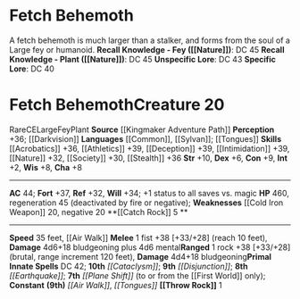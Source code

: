 ﻿---
ac: '44'
alignment: CE
all_resistance: null
burrow_speed: null
charisma: '+8'
climb_speed: null
constitution: '+9'
creature_ability:
- Catch Rock
- Throw Rock
creature_family: '[[DATABASE/monsterfamily/Fetch|Fetch]]'
description: 'A fetch behemoth is much larger than a stalker, and forms from the soul
  of a Large [[DATABASE/trait/Fey|fey]] or [[DATABASE/trait/Humanoid|humanoid]] .<br/><br/><b><u>Recall
  Knowledge - Fey</u> ( [[DATABASE/skill/Nature|Nature]] )</b>: DC 45<br/><b><u>Recall
  Knowledge - Plant</u> ( [[DATABASE/skill/Nature|Nature]] )</b>: DC 45<br/><b><u>Unspecific
  Lore</u></b>: DC 43<br/><b><u>Specific Lore</u></b>: DC 40'
dexterity: '+6'
element: null
fly_speed: null
fortitude: '+37'
hardness: null
hp: '460'
id: '2208'
immunity: null
intelligence: '+2'
land_speed: '35'
language:
- '[[DATABASE/language/Common|Common]]'
- '[[DATABASE/language/Sylvan|Sylvan]] ; [[DATABASE/spell/Tongues|tongues]]'
level: '20'
max_speed: '35'
name: Fetch Behemoth
perception: '+36'
rarity: Rare
reflex: '+32'
resistance: null
rus_type_level: null
school: null
sense:
- '[[DATABASE/monsterability/Darkvision|darkvision]]'
size: Large
skill:
- '[[DATABASE/skill/Acrobatics|Acrobatics]] +36'
- '[[DATABASE/skill/Athletics|Athletics]] +39'
- '[[DATABASE/skill/Deception|Deception]] +39'
- '[[DATABASE/skill/Intimidation|Intimidation]] +39'
- '[[DATABASE/skill/Nature|Nature]] +32'
- '[[DATABASE/skill/Society|Society]] +30'
- '[[DATABASE/skill/Stealth|Stealth]] +36'
source: '[[DATABASE/source/Kingmaker Adventure Path|Kingmaker Adventure Path]]'
speed:
- 35 feet
- '[[DATABASE/spell/Air Walk|air walk]]'
spell:
- '[[DATABASE/spell/Air Walk|Air Walk]]'
- '[[DATABASE/spell/Cataclysm|Cataclysm]]'
- '[[DATABASE/spell/Disjunction|Disjunction]]'
- '[[DATABASE/spell/Earthquake|Earthquake]]'
- '[[DATABASE/spell/Plane Shift|PlaneShift]]'
- '[[DATABASE/spell/Tongues|Tongues]]'
strength: '+10'
strength_req: '10'
strongest_save:
- Fortitude
swim_speed: null
trait:
- '[[DATABASE/trait/Fey|Fey]]'
- '[[DATABASE/trait/Plant|Plant]]'
- '[[DATABASE/trait/Rare|Rare]]'
type: Creature
vision: Darkvision
weakest_save:
- Reflex
weakness:
- '[[DATABASE/equipment/Cold Iron Weapon|cold iron]] 20'
- negative 20
will: '+34'
wisdom: '+8'

---
# Fetch Behemoth

A fetch behemoth is much larger than a stalker, and forms from the soul of a Large fey or humanoid.
**Recall Knowledge - Fey ([[Nature]])**: DC 45
**Recall Knowledge - Plant ([[Nature]])**: DC 45
**Unspecific Lore**: DC 43
**Specific Lore**: DC 40

# Fetch Behemoth<span class="item-type">Creature 20</span>

<span class="trait-rare item-trait">Rare</span><span class="trait-alignment item-trait">CE</span><span class="trait-size item-trait">Large</span><span class="item-trait">Fey</span><span class="item-trait">Plant</span>
**Source** [[Kingmaker Adventure Path]]
**Perception** +36; [[Darkvision]]
**Languages** [[Common]], [[Sylvan]]; [[Tongues]]
**Skills** [[Acrobatics]] +36, [[Athletics]] +39, [[Deception]] +39, [[Intimidation]] +39, [[Nature]] +32, [[Society]] +30, [[Stealth]] +36
**Str** +10, **Dex** +6, **Con** +9, **Int** +2, **Wis** +8, **Cha** +8

---
**AC** 44; **Fort** +37, **Ref** +32, **Will** +34; +1 status to all saves vs. magic
**HP** 460, regeneration 45 (deactivated by fire or negative); **Weaknesses** [[Cold Iron Weapon]] 20, negative 20
<span class="in-box-ability">**[[Catch Rock]] <span class="action-icon">5</span> ** </span>

---
**Speed** 35 feet, [[Air Walk]]
<span class="in-box-ability">**Melee** <span class="action-icon">1</span> fist +38 [+33/+28] (reach 10 feet), **Damage** 4d6+18 bludgeoning plus 4d6 mental</span><span class="in-box-ability">**Ranged** <span class="action-icon">1</span> rock +38 [+33/+28] (brutal, range increment 120 feet), **Damage** 4d4+18 bludgeoning</span>**Primal Innate Spells** DC 42; **10th** _[[Cataclysm]]_; **9th** _[[Disjunction]]_; **8th** _[[Earthquake]]_; **7th** _[[Plane Shift]]_ (to or from the [[First World]] only); **Constant** **(9th)** _[[Air Walk]]_, _[[Tongues]]_
<span class="in-box-ability">**[[Throw Rock]]** <span class="action-icon">1</span> </span>